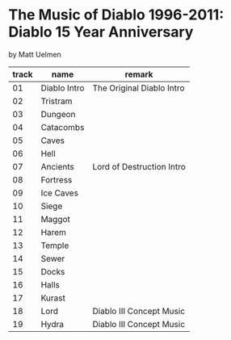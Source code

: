 # The Music of Diablo 1996-2011: Diablo 15 Year Anniversary

by Matt Uelmen

|track|name|remark|
|---|---|---|
|01 | Diablo Intro | The Original Diablo Intro|
|02 | Tristram ||
|03 | Dungeon ||
|04 | Catacombs ||
|05 | Caves||
|06 | Hell ||
|07 | Ancients | Lord of Destruction Intro|
|08 | Fortress ||
|09 | Ice Caves ||
|10 | Siege ||
|11 | Maggot ||
|12 | Harem ||
|13 | Temple ||
|14 | Sewer ||
|15 | Docks ||
|16 | Halls ||
|17 | Kurast ||
|18 | Lord | Diablo III Concept Music|
|19 | Hydra | Diablo III Concept Music|

